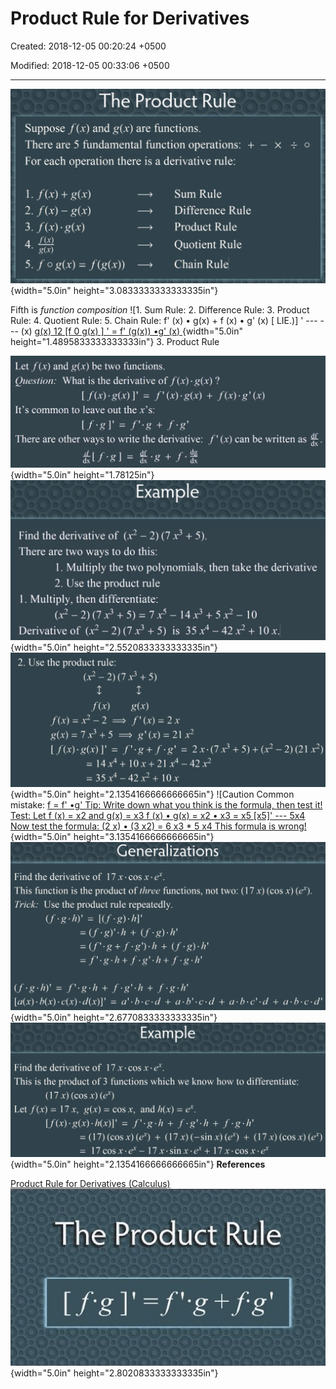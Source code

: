 # Product Rule for Derivatives

Created: 2018-12-05 00:20:24 +0500

Modified: 2018-12-05 00:33:06 +0500

---

![The Product Rule Suppose f (x) and g(x) are functions. There are 5 fundamental function operations: + --- For each operation there is a derivative rule: x O f (x) + g(x) 2. f (x) --- g(x) 4. Sum Rule Difference Rule Product Rule Quotient Rule Chain Rule' ](media/Product-Rule-for-Derivatives-image1.png){width="5.0in" height="3.0833333333333335in"}

Fifth is *function composition*
![1. Sum Rule: 2. Difference Rule: 3. Product Rule: 4. Quotient Rule: 5. Chain Rule: f' (x) • g(x) + f (x) • g' (x) [ LIE.)] ' --- --- (x) [ g(x) 12 [f 0 g(x) ] ' = f' (g(x)) •g' (x) ](media/Product-Rule-for-Derivatives-image2.png){width="5.0in" height="1.4895833333333333in"}
3.  Product Rule

![Let f (x) and g(x) be two functions. Question: What is the derivative of f (x) • g(x) ? It's common to leave out the x's: There are other ways to write the derivative: dx•g+fÆ dx f' (x) can be written as dx • ](media/Product-Rule-for-Derivatives-image3.png){width="5.0in" height="1.78125in"}
![Example Find the derivative of (x2 --- 2) (7 x3 + 5). There are two ways to do this: 1. Multiply the two polynomials, then take the derivative 2. Use the product rule l. Multiply, then differentiate: (x2 -2) - +5x2- 10 Derivative of (x2 --- 2) (7 x3 + 5) is 35 x4 --- 42x2 + 10 x. ](media/Product-Rule-for-Derivatives-image4.png){width="5.0in" height="2.5520833333333335in"}
![2. Use the product rule: t t g(x) g (x) = 7 5 (x) = 21 = 14 X4+ 42 X2 =35x4-42x2+10x - 2) (21 x2) ](media/Product-Rule-for-Derivatives-image5.png){width="5.0in" height="2.1354166666666665in"}
![Caution Common mistake: [f = f' •g' Tip: Write down what you think is the formula, then test it! Test: Let f (x) = x2 and g(x) = x3 f (x) • g(x) = x2 • x3 = x5 [x5]' --- 5x4 Now test the formula: (2 x) • (3 x2) = 6 x3 * 5 x4 This formula is wrong! ](media/Product-Rule-for-Derivatives-image6.png){width="5.0in" height="3.1354166666666665in"}
![Generalizations Find the derivative of 17 x • cos x • ex. This function is the product of three functions, not two: (17 x) (cos x) (ex). Trick: Use the product rule repeatedly. - + (f.g).h' ](media/Product-Rule-for-Derivatives-image7.png){width="5.0in" height="2.6770833333333335in"}
![Example Find the derivative of 17 x • cos x • ex. This is the product of 3 functions which we know how to differentiate: (17 X) (COS X) (ex ) Let f (x) = 17 x, g(x) = cos x, and h(x) = ex. = (17) (COS X) (ex ) + (17 X) (---sin X) (ex ) + (17 X) (COS X) (ex) --- 17 cosx•ex--- 17 x •sinx•eX+ 17 ](media/Product-Rule-for-Derivatives-image8.png){width="5.0in" height="2.1354166666666665in"}
**References**

[Product Rule for Derivatives (Calculus)](https://www.youtube.com/watch?v=8Qw2aPjqW9c)
![The Product Rule ](media/Product-Rule-for-Derivatives-image9.jpg){width="5.0in" height="2.8020833333333335in"}
